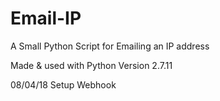 # Email-IP
A Small Python Script for Emailing an IP address

Made & used with Python Version 2.7.11

08/04/18 Setup Webhook
